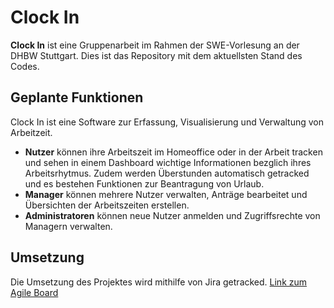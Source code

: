 # Clock In

**Clock In** ist eine Gruppenarbeit im Rahmen der SWE-Vorlesung an der DHBW Stuttgart. Dies ist das Repository mit dem
aktuellsten Stand des Codes.

## Geplante Funktionen

Clock In ist eine Software zur Erfassung, Visualisierung und Verwaltung von Arbeitzeit.

- **Nutzer** können ihre Arbeitszeit im Homeoffice oder in der Arbeit tracken und sehen in einem Dashboard wichtige
  Informationen bezglich ihres Arbeitsrhytmus. Zudem werden Überstunden automatisch getracked und es bestehen Funktionen
  zur Beantragung von Urlaub.
- **Manager** können mehrere Nutzer verwalten, Anträge bearbeitet und Übersichten der Arbeitszeiten erstellen.
- **Administratoren** können neue Nutzer anmelden und Zugriffsrechte von Managern verwalten.

## Umsetzung

Die Umsetzung des Projektes wird mithilfe von Jira
getracked. [Link zum Agile Board](https://swezwei.atlassian.net/jira/software/projects/SZ/boards/1)

